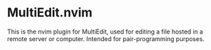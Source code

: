 # MultiEdit.nvim
This is the nvim plugin for MultiEdit, used for editing a file hosted in a remote server or computer.
Intended for pair-programming purposes.
